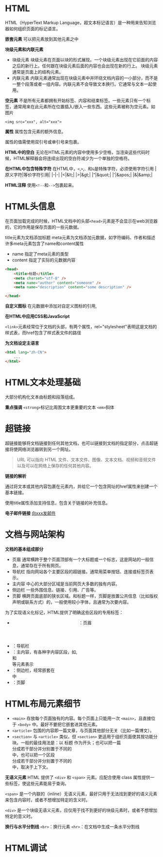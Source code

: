 # HTML
HTML（HyperText Markup Language，超文本标记语言）是一种用来告知浏览器如何组织页面的标记语言。

**嵌套元素**
可以把元素放到其他元素之中

**块级元素和内联元素**
- 块级元素
  块级元素在页面以块的形式展现。一个块级元素出现在它前面的内容之后的新行上。任何跟在块级元素后面的内容也会出现在新的行上。
  块级元素通常是页面上的结构元素。
- 内联元素
  内联元素通常出现在块级元素中并环绕文档内容的一小部分，而不是一整个段落或者一组内容。内联元素不会导致文本换行。它通常与文本一起使用。

**空元素**
不是所有元素都拥有开始标签、内容和结束标签。一些元素只有一个标签，通常用来在此元素所在位置插入/嵌入一些东西。这些元素被称为空元素。如图片

    <img src="xxx", alt="xxx">

**属性**
属性包含元素的额外信息。

<a href="https://www.mozilla.org/" title="The Mozilla homepage" target="_blank"></a>

属性的值需使用双引号或单引号来包裹。

**HTML中的空白**
无论在HTML元素的内容中使用多少空格，当渲染这些代码时候，HTML解释器会将连续出现的空白符减少为一个单独的空格符。

**在HTML中包含特殊字符**
在HTML中，`<`,`>`,`、`和`&`是特殊字符，必须使用字符引用
|原义字符|等价字符引用|
|-|-|
|<|\&lt;|
|>|\&gt;|
|"|\&quot;|
|'|\&apos;|
|&|\&amp;|

**HTML注释**
使用`<!--`和`-->`包裹起来。

# HTML头信息

在页面加载完成的时候，HTML文档中的头部`<head>`元素是不会显示在web浏览器的，它的作用是保存页面的一些元数据。

title元素为文档添加标题
meta元素为文档添加元数据，如字符编码、作者和描述
许多meta元素包含了name和content属性
- name 指定了meta元素的类型
- content 指定了实际的元数据内容


```html
<head>
    <title>标题</title>
    <meta charset="utf-8" />
    <meta name="author" content="someone" />
    <meta name="description" content="some description" />

</head>
```

**自定义图标**
在元数据中添加对自定义图标的引用,
    <link rel="icon" href="favicon.ico" type="image/x-icon" />

**在HTML中应用CSS和JavaScript**

`<link>`元素经常位于文档的头部，有两个属性，rel="stylesheet"表明这是文档的样式表，而href包含了样式表文件的路径
    <link rel="stylesheet" href="style.css" />

<script>元素也应该放在文档的头部，并包含src属性来指向需要加载的JavaScript文件路径，同时最好加上`defer`以告诉浏览器在解析完HTML后再加载JavaScript。
    <script src="my.js" defer></script>

**为文档设定主语言**
```html
<html lang="zh-CN">
    ...
</html>
```

# HTML文本处理基础
大部分机构化文本由标题和段落组成。

**重点强调**
`<strong>`标记比周围文本更重要的文本
`<em>`斜体

# 超链接
超链接能够将文档链接到任何其他文档，也可以链接到文档的指定部分，点击超链接将使网络浏览器转到另一个网址。

> URL 可以指向 HTML 文件、文本文件、图像、文本文档、视频和音频文件以及可以在网络上保存的任何其他内容。

**链接的解析**

通过将文本或其他内容包裹在<a>元素内，并给它一个包含网址的href属性来创建一个基本链接。

使用title属性添加支持信息，包含关于链接的补充信息。

**电子邮件链接**
    <a href="mailto:nowhere@example.com">向xxx发邮件</a>

# 文档与网站架构
**文档的基本组成部分**
- 页眉
  通常横跨于整个页面顶部有一个大标题或一个标志，这是网站的一般信息，通常存在于所有网页。
- 导航栏
  指向网站各个主要区段的超链接。通常用菜单按钮、连接或标签页表示。
- 主内容
  中心的大部分区域是当前网页大多数的独有内容。
- 侧边栏
  一些外围信息、链接、引用、广告等。
- 页脚
  横跨页面底部的狭长区域。和标题一样，页脚是放置公共信息（比如版权声明或联系方式）的，一般使用较小字体，且通常为次要内容。

为了实现语义化标记，HTML提供了明确这些区段的专用标签：
- <header>：页眉
- <nav>：导航栏
- <main>：主内容，有各种字内容区段，如<atricle>, <section>和<div>等元素表示
- <aside>：侧边栏，经常嵌套在<main>中
- <footer>：页脚
  
# HTML布局元素细节
- `<main>` 存放每个页面独有的内容。每个页面上只能用一次 `<main>`，且直接位于 `<body>` 中。最好不要把它嵌套进其他元素。
- `<article>` 包围的内容即一篇文章，与页面其他部分无关（比如一篇博文）。
- `<section>` 与 `<article>` 类似，但 `<section>` 更适用于组织页面使其按功能分块。一般的最佳用法是：以 标题 作为开头；也可以把一篇 <article> 分成若干部分并分别置于不同的 <section> 中，也可以把一个区段 <section> 分成若干部分并分别置于不同的 <article> 中，取决于上下文。

**无语义元素**
HTML 提供了 `<div>` 和 `<span>` 元素。应配合使用 class 属性提供一些标签，使这些元素能易于查询。

`<span>` 是一个内联的（inline）无语义元素，最好只用于无法找到更好的语义元素来包含内容时，或者不想增加特定的含义时。

`<div>` 是一个块级无语义元素，应仅用于找不到更好的块级元素时，或者不想增加特定的意义时。

**换行与水平分割线**
`<br>`：换行元素
`<hr>`：在文档中生成一条水平分割线

# HTML调试

